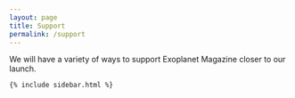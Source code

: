 ```yaml
---
layout: page
title: Support
permalink: /support
---
```


<div class="row justify-content-between">
<div class="col-md-8 pr-5">

<p>We will have a variety of ways to support Exoplanet Magazine closer to our launch.</p>

</div>

<div class="col-md-4">

<div class="sticky-top sticky-top-80">

    {% include sidebar.html %}

</div>
</div>
</div>
